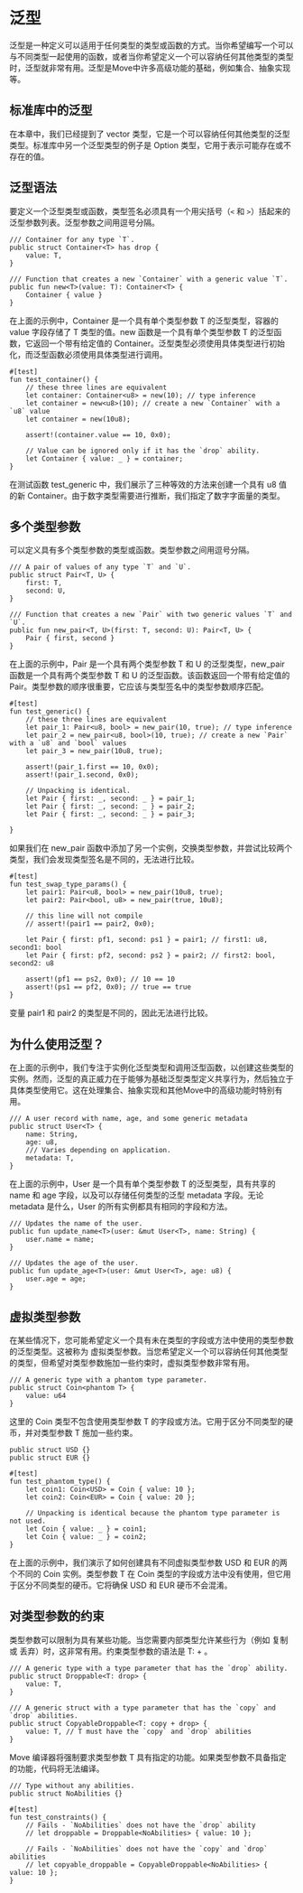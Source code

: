 # 泛型

泛型是一种定义可以适用于任何类型的类型或函数的方式。当你希望编写一个可以与不同类型一起使用的函数，或者当你希望定义一个可以容纳任何其他类型的类型时，泛型就非常有用。泛型是Move中许多高级功能的基础，例如集合、抽象实现等。

## 标准库中的泛型

在本章中，我们已经提到了 vector 类型，它是一个可以容纳任何其他类型的泛型类型。标准库中另一个泛型类型的例子是 Option 类型，它用于表示可能存在或不存在的值。

## 泛型语法

要定义一个泛型类型或函数，类型签名必须具有一个用尖括号（`<` 和 `>`）括起来的泛型参数列表。泛型参数之间用逗号分隔。

```move
/// Container for any type `T`.
public struct Container<T> has drop {
    value: T,
}

/// Function that creates a new `Container` with a generic value `T`.
public fun new<T>(value: T): Container<T> {
    Container { value }
}
```

在上面的示例中，Container 是一个具有单个类型参数 T 的泛型类型，容器的 value 字段存储了 T 类型的值。new 函数是一个具有单个类型参数 T 的泛型函数，它返回一个带有给定值的 Container。泛型类型必须使用具体类型进行初始化，而泛型函数必须使用具体类型进行调用。

```move
#[test]
fun test_container() {
    // these three lines are equivalent
    let container: Container<u8> = new(10); // type inference
    let container = new<u8>(10); // create a new `Container` with a `u8` value
    let container = new(10u8);

    assert!(container.value == 10, 0x0);

    // Value can be ignored only if it has the `drop` ability.
    let Container { value: _ } = container;
}
```

在测试函数 test_generic 中，我们展示了三种等效的方法来创建一个具有 u8 值的新 Container。由于数字类型需要进行推断，我们指定了数字字面量的类型。

## 多个类型参数

可以定义具有多个类型参数的类型或函数。类型参数之间用逗号分隔。

```move
/// A pair of values of any type `T` and `U`.
public struct Pair<T, U> {
    first: T,
    second: U,
}

/// Function that creates a new `Pair` with two generic values `T` and `U`.
public fun new_pair<T, U>(first: T, second: U): Pair<T, U> {
    Pair { first, second }
}
```

在上面的示例中，Pair 是一个具有两个类型参数 T 和 U 的泛型类型，new_pair 函数是一个具有两个类型参数 T 和 U 的泛型函数。该函数返回一个带有给定值的 Pair。类型参数的顺序很重要，它应该与类型签名中的类型参数顺序匹配。

```move
#[test]
fun test_generic() {
    // these three lines are equivalent
    let pair_1: Pair<u8, bool> = new_pair(10, true); // type inference
    let pair_2 = new_pair<u8, bool>(10, true); // create a new `Pair` with a `u8` and `bool` values
    let pair_3 = new_pair(10u8, true);

    assert!(pair_1.first == 10, 0x0);
    assert!(pair_1.second, 0x0);

    // Unpacking is identical.
    let Pair { first: _, second: _ } = pair_1;
    let Pair { first: _, second: _ } = pair_2;
    let Pair { first: _, second: _ } = pair_3;

}
```

如果我们在 new_pair 函数中添加了另一个实例，交换类型参数，并尝试比较两个类型，我们会发现类型签名是不同的，无法进行比较。

```move
#[test]
fun test_swap_type_params() {
    let pair1: Pair<u8, bool> = new_pair(10u8, true);
    let pair2: Pair<bool, u8> = new_pair(true, 10u8);

    // this line will not compile
    // assert!(pair1 == pair2, 0x0);

    let Pair { first: pf1, second: ps1 } = pair1; // first1: u8, second1: bool
    let Pair { first: pf2, second: ps2 } = pair2; // first2: bool, second2: u8

    assert!(pf1 == ps2, 0x0); // 10 == 10
    assert!(ps1 == pf2, 0x0); // true == true
}
```

变量 pair1 和 pair2 的类型是不同的，因此无法进行比较。

## 为什么使用泛型？

在上面的示例中，我们专注于实例化泛型类型和调用泛型函数，以创建这些类型的实例。然而，泛型的真正威力在于能够为基础泛型类型定义共享行为，然后独立于具体类型使用它。这在处理集合、抽象实现和其他Move中的高级功能时特别有用。

```move
/// A user record with name, age, and some generic metadata
public struct User<T> {
    name: String,
    age: u8,
    /// Varies depending on application.
    metadata: T,
}
```

在上面的示例中，User 是一个具有单个类型参数 T 的泛型类型，具有共享的 name 和 age 字段，以及可以存储任何类型的泛型 metadata 字段。无论 metadata 是什么，User 的所有实例都具有相同的字段和方法。

```move
/// Updates the name of the user.
public fun update_name<T>(user: &mut User<T>, name: String) {
    user.name = name;
}

/// Updates the age of the user.
public fun update_age<T>(user: &mut User<T>, age: u8) {
    user.age = age;
}
```

## 虚拟类型参数

在某些情况下，您可能希望定义一个具有未在类型的字段或方法中使用的类型参数的泛型类型。这被称为 虚拟类型参数。当您希望定义一个可以容纳任何其他类型的类型，但希望对类型参数施加一些约束时，虚拟类型参数非常有用。

```move
/// A generic type with a phantom type parameter.
public struct Coin<phantom T> {
    value: u64
}
```

这里的 Coin 类型不包含使用类型参数 T 的字段或方法。它用于区分不同类型的硬币，并对类型参数 T 施加一些约束。

```move
public struct USD {}
public struct EUR {}

#[test]
fun test_phantom_type() {
    let coin1: Coin<USD> = Coin { value: 10 };
    let coin2: Coin<EUR> = Coin { value: 20 };

    // Unpacking is identical because the phantom type parameter is not used.
    let Coin { value: _ } = coin1;
    let Coin { value: _ } = coin2;
}
```

在上面的示例中，我们演示了如何创建具有不同虚拟类型参数 USD 和 EUR 的两个不同的 Coin 实例。类型参数 T 在 Coin 类型的字段或方法中没有使用，但它用于区分不同类型的硬币。它将确保 USD 和 EUR 硬币不会混淆。

## 对类型参数的约束

类型参数可以限制为具有某些功能。当您需要内部类型允许某些行为（例如 复制 或 丢弃）时，这非常有用。约束类型参数的语法是 T: <ability> + <ability>。

```move
/// A generic type with a type parameter that has the `drop` ability.
public struct Droppable<T: drop> {
    value: T,
}

/// A generic struct with a type parameter that has the `copy` and `drop` abilities.
public struct CopyableDroppable<T: copy + drop> {
    value: T, // T must have the `copy` and `drop` abilities
}
```

Move 编译器将强制要求类型参数 T 具有指定的功能。如果类型参数不具备指定的功能，代码将无法编译。

```move
/// Type without any abilities.
public struct NoAbilities {}

#[test]
fun test_constraints() {
    // Fails - `NoAbilities` does not have the `drop` ability
    // let droppable = Droppable<NoAbilities> { value: 10 };

    // Fails - `NoAbilities` does not have the `copy` and `drop` abilities
    // let copyable_droppable = CopyableDroppable<NoAbilities> { value: 10 };
}
```
